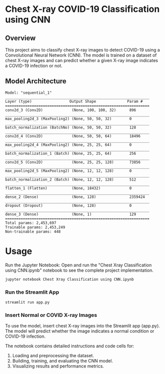 # Chest X-ray COVID-19 Classification using CNN

## Overview
This project aims to classify chest X-ray images to detect COVID-19 using a Convolutional Neural Network (CNN). The model is trained on a dataset of chest X-ray images and can predict whether a given X-ray image indicates a COVID-19 infection or not.

## Model Architecture

```
Model: "sequential_1"
_________________________________________________________________
Layer (type)                 Output Shape              Param #   
=================================================================
conv2d_3 (Conv2D)             (None, 100, 100, 32)      896       
_________________________________________________________________
max_pooling2d_3 (MaxPooling2) (None, 50, 50, 32)        0         
_________________________________________________________________
batch_normalization (BatchNo) (None, 50, 50, 32)        128       
_________________________________________________________________
conv2d_4 (Conv2D)             (None, 50, 50, 64)        18496     
_________________________________________________________________
max_pooling2d_4 (MaxPooling2) (None, 25, 25, 64)        0         
_________________________________________________________________
batch_normalization_1 (Batch) (None, 25, 25, 64)        256       
_________________________________________________________________
conv2d_5 (Conv2D)             (None, 25, 25, 128)       73856     
_________________________________________________________________
max_pooling2d_5 (MaxPooling2) (None, 12, 12, 128)       0         
_________________________________________________________________
batch_normalization_2 (Batch) (None, 12, 12, 128)       512       
_________________________________________________________________
flatten_1 (Flatten)           (None, 18432)             0         
_________________________________________________________________
dense_2 (Dense)               (None, 128)               2359424   
_________________________________________________________________
dropout (Dropout)             (None, 128)               0         
_________________________________________________________________
dense_3 (Dense)               (None, 1)                 129       
=================================================================
Total params: 2,453,697
Trainable params: 2,453,249
Non-trainable params: 448
 ```

 # Usage 

 Run the Jupyter Notebook: Open and run the "Chest Xray Classification using CNN.ipynb" notebook to see the complete project implementation.
```bash
jupyter notebook Chest Xray Classification using CNN.ipynb
```

### Run the Streamlit App

```bash
streamlit run app.py
```
### Insert Normal or COVID X-ray Images
To use the model, insert chest X-ray images into the Streamlit app (app.py). The model will predict whether the image indicates a normal condition or COVID-19 infection.

The notebook contains detailed instructions and code cells for:

1. Loading and preprocessing the dataset.
2. Building, training, and evaluating the CNN model.
3. Visualizing results and performance metrics.